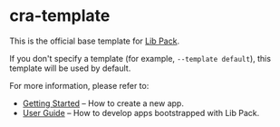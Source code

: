 # cra-template

This is the official base template for [Lib Pack](https://github.com/idev-code/libpacks).

If you don't specify a template (for example, `--template default`), this template will be used by default.

For more information, please refer to:

- [Getting Started](https://libpacks.dev/docs/getting-started) – How to create a new app.
- [User Guide](https://libpacks.dev) – How to develop apps bootstrapped with Lib Pack.
